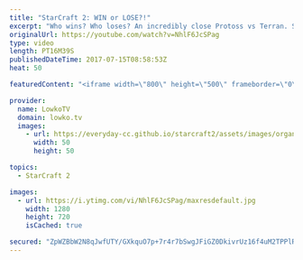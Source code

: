 ```yaml
---
title: "StarCraft 2: WIN or LOSE?!"
excerpt: "Who wins? Who loses? An incredibly close Protoss vs Terran. Subscribe for more videos: http://lowko.tv/youtube Intense micro battles: https://goo.gl/8ofWqN  Easily one of the closest matches of Protoss vs Terran that I've seen. While it is quickly decided that Protoss can no longer obtain the victory,"
originalUrl: https://youtube.com/watch?v=NhlF6JcSPag
type: video
length: PT16M39S
publishedDateTime: 2017-07-15T08:58:53Z
heat: 50

featuredContent: "<iframe width=\"800\" height=\"500\" frameborder=\"0\" src=\"https://www.youtube.com/embed/NhlF6JcSPag\" allow=\"accelerometer; autoplay; encrypted-media; gyroscope; picture-in-picture\" allowfullscreen></iframe>"

provider:
  name: LowkoTV
  domain: lowko.tv
  images:
    - url: https://everyday-cc.github.io/starcraft2/assets/images/organizations/lowko.tv-50x50.jpg
      width: 50
      height: 50

topics:
  - StarCraft 2

images:
  - url: https://i.ytimg.com/vi/NhlF6JcSPag/maxresdefault.jpg
    width: 1280
    height: 720
    isCached: true

secured: "ZpWZBbW2N8qJwfUTY/GXkquO7p+7r4r7bSwgJFiGZ0DkivrUz16f4uM2TPPlRn+b7c8hIqBWJ8Rv9+MOxPBaelIiD311714GS8DVmqXCwzAq2NT+yLiGqyTZC0xhRBkCGXrC1qyk6M6eFryl98eDCj3WQG+Q2R6aianFTh4iJHyk6JXHm4i7oukuJ4kh2+rsKxdp+CwOsWtZKWL40MEi4gYNQlD0YuL0pAIgMlH9B+lUNOJKTD3plW2U99aXetxO4G/F+bhr5RQFDFULi3EWg33dmPRuOgD0KmyLeiKLdg5021linohPfLvAkW3buVa1CcNxcSFfftx5Ua846P8M72MbJSg+Qe2wL6w7qsenGd5hKuIbKWVWmlFr+3vnWC8vtbUNELXSidOiUbzPC6yADfmRpGKHJdvMZzjB/SLXTjk=;I18pq8lyLbg+ZEAHWZmsfQ=="
---
```


